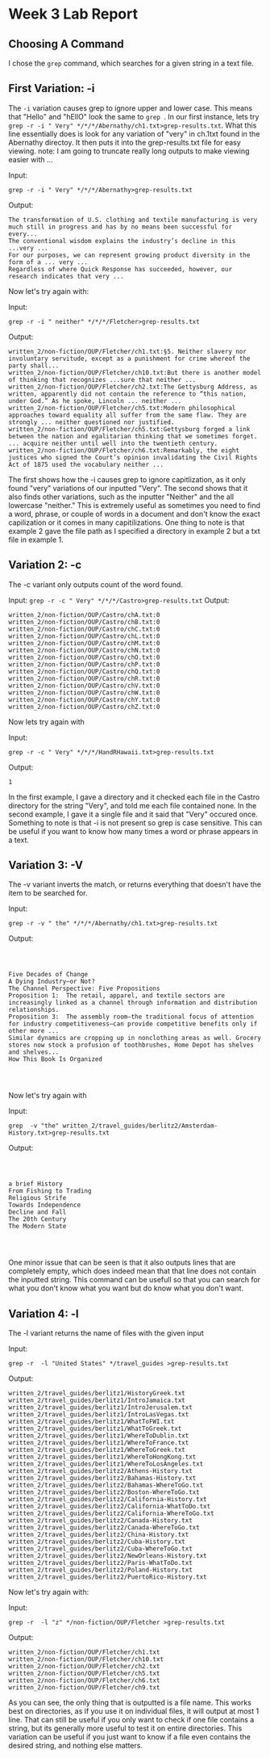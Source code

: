 # Week 3 Lab Report


## Choosing A Command
I chose the `grep` command, which searches for a given string in a text file. 


## First Variation: -i
 The `-i` variation causes grep to ignore upper and lower case. This means that "Hello" and "hEllO" look the same to `grep `.
 In our first instance, lets try `grep -r -i " Very" */*/*/Abernathy/ch1.txt>grep-results.txt`. What this line essentially does is look for any variation of "very" in ch.1txt found in the Abernathy directoy.
 It then puts it into the grep-results.txt file for easy viewing. 
 note: I am going to truncate really long outputs to make viewing easier with ...
 
 Input: 
 ```
 grep -r -i " Very" */*/*/Abernathy>grep-results.txt
 ```
 Output:
 ```
 The transformation of U.S. clothing and textile manufacturing is very much still in progress and has by no means been successful for every...
The conventional wisdom explains the industry’s decline in this ...very ...
For our purposes, we can represent growing product diversity in the form of a ... very ...
Regardless of where Quick Response has succeeded, however, our research indicates that very ...
```
 
Now let's try again with:

Input: 
```
grep -r -i " neither" */*/*/Fletcher>grep-results.txt
```
Output:
```
written_2/non-fiction/OUP/Fletcher/ch1.txt:§5. Neither slavery nor involuntary servitude, except as a punishment for crime whereof the party shall...
written_2/non-fiction/OUP/Fletcher/ch10.txt:But there is another model of thinking that recognizes ...sure that neither ...
written_2/non-fiction/OUP/Fletcher/ch2.txt:The Gettysburg Address, as written, apparently did not contain the reference to “this nation, under God.” As he spoke, Lincoln ... neither ...
written_2/non-fiction/OUP/Fletcher/ch5.txt:Modern philosophical approaches toward equality all suffer from the same flaw. They are strongly ... neither questioned nor justified.
written_2/non-fiction/OUP/Fletcher/ch5.txt:Gettysburg forged a link between the nation and egalitarian thinking that we sometimes forget. ... acquire neither until well into the twentieth century.
written_2/non-fiction/OUP/Fletcher/ch6.txt:Remarkably, the eight justices who signed the Court’s opinion invalidating the Civil Rights Act of 1875 used the vocabulary neither ...
```
The first shows how the -i causes grep to ignore capitlization, as it only found "very" variations of our inputted "Very". The second shows that it also finds other variations, such as the inputter "Neither" and the all lowercase "neither."
This is extremely useful as sometimes you need to find a word, phrase, or couple of words in a document and don't know the exact capilization or it comes in many capitilizations.
One thing to note is that example 2 gave the file path as I specified a directory in example 2 but a txt file in example 1.

## Variation 2: -c
The -c variant only outputs count of the word found.

 Input: `grep -r -c " Very" */*/*/Castro>grep-results.txt`
 Output:
 ```
 written_2/non-fiction/OUP/Castro/chA.txt:0
written_2/non-fiction/OUP/Castro/chB.txt:0
written_2/non-fiction/OUP/Castro/chC.txt:0
written_2/non-fiction/OUP/Castro/chL.txt:0
written_2/non-fiction/OUP/Castro/chM.txt:0
written_2/non-fiction/OUP/Castro/chN.txt:0
written_2/non-fiction/OUP/Castro/chO.txt:0
written_2/non-fiction/OUP/Castro/chP.txt:0
written_2/non-fiction/OUP/Castro/chQ.txt:0
written_2/non-fiction/OUP/Castro/chR.txt:0
written_2/non-fiction/OUP/Castro/chV.txt:0
written_2/non-fiction/OUP/Castro/chW.txt:0
written_2/non-fiction/OUP/Castro/chY.txt:0
written_2/non-fiction/OUP/Castro/chZ.txt:0
```
Now lets try again with 

 Input: 
 ```
 grep -r -c " Very" */*/*/HandRHawaii.txt>grep-results.txt
 ```
 Output:
 ```
 1
 ```
In the first example, I gave a directory and it checked each file in the Castro directory for the string "Very", and told me each file contained none. 
In the second example, I gave it a single file and it said that "Very" occured once. Something to note is that -i is not present so grep is case sensitive.
This can be useful if you want to know how many times a word or phrase appears in a text.

## Variation 3: -V
The -v variant inverts the match, or returns everything that doesn't have the item to be searched for.

Input: 
```
grep -r -v " the" */*/*/Abernathy/ch1.txt>grep-results.txt
```
 Output:
 ```



Five Decades of Change
A Dying Industry—or Not?
The Channel Perspective: Five Propositions
Proposition 1:  The retail, apparel, and textile sectors are increasingly linked as a channel through information and distribution relationships.
Proposition 3:  The assembly room—the traditional focus of attention for industry competitiveness—can provide competitive benefits only if other more ...
Similar dynamics are cropping up in nonclothing areas as well. Grocery stores now stock a profusion of toothbrushes, Home Depot has shelves and shelves...
How This Book Is Organized




```

Now let's try again with

Input: 
```
grep  -v "the" written_2/travel_guides/berlitz2/Amsterdam-History.txt>grep-results.txt
```
 Output:
 ```



a brief History
From Fishing to Trading
Religious Strife
Towards Independence
Decline and Fall
The 20th Century
The Modern State




```
One minor issue that can be seen is that it also outputs lines that are completely empty, which does indeed mean that that line does not contain the inputted string.
This command can be usefull so that you can search for what you don't know what you want but do know what you don't want.


## Variation 4: -l
The -l variant returns the name of files with the given input

 Input: 
 ```
 grep -r  -l "United States" */travel_guides >grep-results.txt
 ```
 Output:
 ```
 written_2/travel_guides/berlitz1/HistoryGreek.txt
written_2/travel_guides/berlitz1/IntroJamaica.txt
written_2/travel_guides/berlitz1/IntroJerusalem.txt
written_2/travel_guides/berlitz1/IntroLasVegas.txt
written_2/travel_guides/berlitz1/WhatToFWI.txt
written_2/travel_guides/berlitz1/WhatToGreek.txt
written_2/travel_guides/berlitz1/WhereToDublin.txt
written_2/travel_guides/berlitz1/WhereToFrance.txt
written_2/travel_guides/berlitz1/WhereToGreek.txt
written_2/travel_guides/berlitz1/WhereToHongKong.txt
written_2/travel_guides/berlitz1/WhereToLosAngeles.txt
written_2/travel_guides/berlitz2/Athens-History.txt
written_2/travel_guides/berlitz2/Bahamas-History.txt
written_2/travel_guides/berlitz2/Bahamas-WhereToGo.txt
written_2/travel_guides/berlitz2/Boston-WhereToGo.txt
written_2/travel_guides/berlitz2/California-History.txt
written_2/travel_guides/berlitz2/California-WhatToDo.txt
written_2/travel_guides/berlitz2/California-WhereToGo.txt
written_2/travel_guides/berlitz2/Canada-History.txt
written_2/travel_guides/berlitz2/Canada-WhereToGo.txt
written_2/travel_guides/berlitz2/China-History.txt
written_2/travel_guides/berlitz2/Cuba-History.txt
written_2/travel_guides/berlitz2/Cuba-WhereToGo.txt
written_2/travel_guides/berlitz2/NewOrleans-History.txt
written_2/travel_guides/berlitz2/Paris-WhatToDo.txt
written_2/travel_guides/berlitz2/Poland-History.txt
written_2/travel_guides/berlitz2/PuertoRico-History.txt
```

Now let's try again with:

 Input: 
 ```
 grep -r  -l "z" */non-fiction/OUP/Fletcher >grep-results.txt
 ```
 Output:
 ```
 written_2/non-fiction/OUP/Fletcher/ch1.txt
written_2/non-fiction/OUP/Fletcher/ch10.txt
written_2/non-fiction/OUP/Fletcher/ch2.txt
written_2/non-fiction/OUP/Fletcher/ch5.txt
written_2/non-fiction/OUP/Fletcher/ch6.txt
written_2/non-fiction/OUP/Fletcher/ch9.txt
```

As you can see, the only thing that is outputted is a file name. This works best on directories, as if you use it on individual files, it will output at most 1 line. 
That can still be useful if you only want to check if one file contains a string, but its generally more useful to test it on entire directories. This variation can be 
useful if you just want to know if a file even contains the desired string, and nothing else matters.












